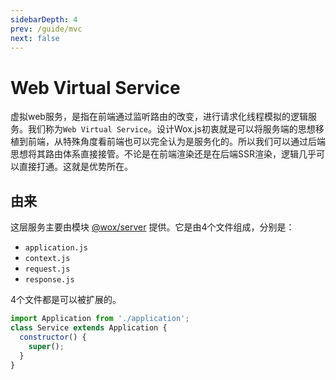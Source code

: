 ```yaml
---
sidebarDepth: 4
prev: /guide/mvc
next: false
---
```


# Web Virtual Service

虚拟web服务，是指在前端通过监听路由的改变，进行请求化线程模拟的逻辑服务。我们称为`Web Virtual Service`。设计Wox.js初衷就是可以将服务端的思想移植到前端，从特殊角度看前端也可以完全认为是服务化的。所以我们可以通过后端思想将其路由体系直接接管。不论是在前端渲染还是在后端SSR渲染，逻辑几乎可以直接打通。这就是优势所在。

## 由来

这层服务主要由模块 [@wox/server](https://github.com/woxjs/server) 提供。它是由4个文件组成，分别是：

- `application.js`
- `context.js`
- `request.js`
- `response.js`

4个文件都是可以被扩展的。

```javascript {2}
import Application from './application';
class Service extends Application {
  constructor() {
    super();
  }
}
```